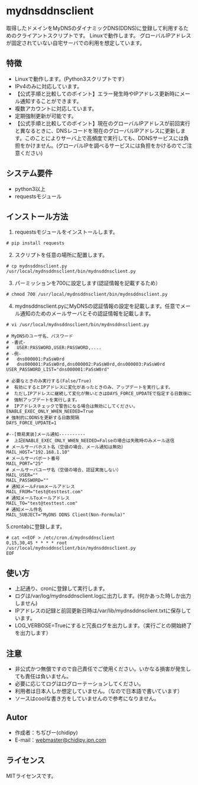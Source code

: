 # mydnsddnsclient
取得したドメインをMyDNSのダイナミックDNS(DDNS)に登録して利用するためのクライアントスクリプトです。
Linuxで動作します。
グローバルIPアドレスが固定されていない自宅サーバでの利用を想定しています。

## 特徴
* Linuxで動作します。(Python3スクリプトです）
* IPv4のみに対応しています。
* 【公式手順と比較してのポイント】エラー発生時やIPアドレス更新時にメール通知することができます。
* 複数アカウントに対応しています。
* 定期強制更新が可能です。
* 【公式手順と比較してのポイント】現在のグローバルIPアドレスが前回実行と異なるときに、DNSレコードを現在のグローバルIPアドレスに更新します。このことによりサーバ上で高頻度で実行しても、DDNSサービスには負担をかけません。(グローバルIPを調べるサービスには負担をかけるのでご注意ください)

## システム要件
* python3以上
* requestsモジュール

## インストール方法
1. requestsモジュールをインストールします。
```
# pip install requests
```
2. スクリプトを任意の場所に配置します。
```
# cp mydnsddnsclient.py /usr/local/mydnsddnsclient/bin/mydnsddnsclient.py
```
3. パーミッションを700に設定します(認証情報を記載するため）
```
# chmod 700 /usr/local/mydnsddnsclient/bin/mydnsddnsclient.py
```
4. mydnsddnsclient.pyにMyDNSの認証情報の設定を記載します。任意でメール通知のためのメールサーバとその認証情報を記載します。
```
# vi /usr/local/mydnsddnsclient/bin/mydnsddnsclient.py
```
```
# MyDNSのユーザ名、パスワード
# -書式-
#   USER:PASSWORD,USER:PASSWORD,....
# -例-
#   dns000001:PaSsW0rd
#   dns000001:PaSsW0rd,dns000002:PaSsW0rd,dns000003:PaSsW0rd
USER_PASSWORD_LIST="dns000001:PaSsW0rd"

# 必要なときのみ実行する(False/True)
#  有効にするとIPアドレスに変化があったときのみ、アップデートを実行します。
#  ただしIPアドレスに継続して変化が無いときはDAYS_FORCE_UPDATEで指定する日数後に
#  強制アップデートを実行します。
#  IPアドレスチェックで警告になる場合は無効にしてください。
ENABLE_EXEC_ONLY_WHEN_NEEDED=True
# 強制的にDDNSを更新する日数間隔
DAYS_FORCE_UPDATE=1

#--[簡易実装]メール通知----------
#  上記ENABLE_EXEC_ONLY_WHEN_NEEDED=Falseの場合は失敗時のみメール送信
# メールサーバホスト名（空値の場合、メール通知は無効）
MAIL_HOST="192.168.1.10"
# メールサーバポート番号
MAIL_PORT="25"
# メールサーバユーザ名（空値の場合、認証実施しない）
MAIL_USER=""
MAIL_PASSWORD=""
# 通知メールFromメールアドレス
MAIL_FROM="test@testtest.com"
# 通知メールToメールアドレス
MAIL_TO="test@testtest.com"
# 通知メール件名
MAIL_SUBJECT="MyDNS DDNS Client(Non-Formula)"

```
5.crontabに登録します。
```
# cat <<EOF > /etc/cron.d/mydnsddnsclient
0,15,30,45 * * * * root /usr/local/mydnsddnsclient/bin/mydnsddnsclient.py
EOF
```

## 使い方
* 上記通り、cronに登録して実行します。
* ログは/var/log/mydnsddnsclient.logに出力します。(何かあった時しか出力しません)
* IPアドレスの記録と前回更新日時は/var/lib/mydnsddnsclient.txtに保存しています。
* LOG_VERBOSE=Trueにすると冗長ログを出力します。（実行ごとの開始終了を出力します）

## 注意
* 非公式かつ無償ですので自己責任でご使用ください。いかなる損害が発生しても責任は負いません。
* 必要に応じてログはログローテーションしてください。
* 利用者は日本人しか想定していません。（なので日本語で書いています）
* ソースはcoolな書き方をしていませんので参考になりません。

## Autor
* 作成者：ちぢぴー(chidipy)
* E-mail：webmaster@chidipy.jpn.com

## ライセンス
MITライセンスです。

